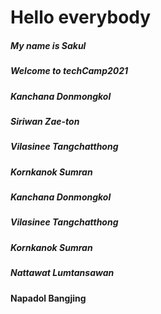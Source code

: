 # Hello everybody

##### My name is Sakul
##### Welcome to techCamp2021
##### Kanchana Donmongkol
##### Siriwan Zae-ton
##### Vilasinee Tangchatthong
##### Kornkanok Sumran
##### Kanchana Donmongkol
##### Vilasinee Tangchatthong
##### Kornkanok Sumran
##### Nattawat Lumtansawan
#### Napadol Bangjing
